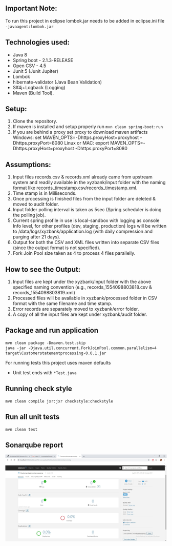 ## Important Note:

To run this project in eclipse lombok.jar needs to be added in eclipse.ini file `-javaagent:lombok.jar`

## Technologies used:

* Java 8
* Spring boot - 2.1.3-RELEASE
* Open CSV - 4.5
* Junit 5 (Junit Jupiter)
* Lombok
* hibernate-validator (Java Bean Validation)
* Slf4j+Logback (Logging)
* Maven (Build Tool).

## Setup:

1. Clone the repository.
2. If maven is installed and setup properly run `mvn clean spring-boot:run`
3. If you are behind a proxy set proxy to download maven artifacts
	Windows: set MAVEN_OPTS=-Dhttps.proxyHost=proxyhost -Dhttps.proxyPort=8080
	Linux or MAC: export MAVEN_OPTS=-Dhttps.proxyHost=proxyhost -Dhttps.proxyPort=8080
	
## Assumptions:

1. Input files records.csv & records.xml already came from upstream system and readily available in the xyzbank/input folder with the naming format like records_timestamp.csv/records_timestamp.xml.
2. Time stamp is in Milliseconds.
3. Once processing is finished files from the input folder are deleted & moved to audit folder.
4. Input folder polling interval is taken as 5sec (Spring scheduler is doing the polling job).
5. Current spring profile in use is local-sandbox with logging as console Info level, for other profiles (dev, staging, production) logs will be written to /data/logs/xyzbank/application.log (with daily compression and purging after 21 days).
6. Output for both the CSV and XML files written into separate CSV files (since the output format is not specified).
7. Fork Join Pool size taken as 4 to process 4 files parallelly.

## How to see the Output:
1. Input files are kept under the xyzbank/input folder with the above specified naming convention (e.g., records_1554098803818.csv & records_1554098803819.xml)
2. Processed files will be available in xyzbank/processed folder in CSV format with the same filename and time stamp.
3. Error records are separately moved to xyzbank/error folder.
4. A copy of all the input files are kept under xyzbank/audit folder.

## Package and run application
```
mvn clean package -Dmaven.test.skip
java -jar -Djava.util.concurrent.ForkJoinPool.common.parallelism=4 target\Customerstatementprocessing-0.0.1.jar
```

For running tests this project uses maven defaults
 - Unit test ends with `*Test.java`

## Running check style
```
mvn clean compile jxr:jxr checkstyle:checkstyle
```

## Run all unit tests
```
mvn clean test
```

## Sonarqube report
![alt text](https://github.com/UmaSankar0808/StatementProcessingApp/blob/master/Sonar_reprot.jpg)
